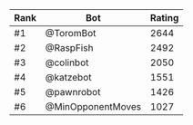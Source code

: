 Rank|Bot|Rating
---|---|---
#1|@ToromBot|2644
#2|@RaspFish|2492
#3|@colinbot|2050
#4|@katzebot|1551
#5|@pawnrobot|1426
#6|@MinOpponentMoves|1027
